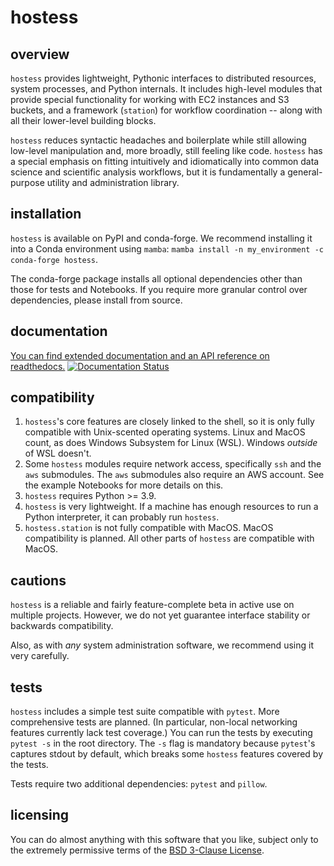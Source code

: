 # hostess

## overview

`hostess` provides lightweight, Pythonic interfaces to distributed resources, 
system processes, and Python internals. It includes high-level modules that 
provide special functionality for working with EC2 instances and S3 buckets,
and a framework (`station`) for workflow coordination -- along with all their 
lower-level building blocks.

`hostess` reduces syntactic headaches and boilerplate while still 
allowing low-level manipulation and, more broadly, still feeling like code. 
`hostess` has a special emphasis on fitting intuitively and idiomatically into 
common data science and scientific analysis workflows, but it is fundamentally 
a general-purpose utility and administration library.

## installation

`hostess` is available on PyPI and conda-forge. We recommend installing it
into a Conda environment using `mamba`:
`mamba install -n my_environment -c conda-forge hostess`. 

The conda-forge package installs all optional dependencies other than those
for tests and Notebooks. If you require more granular control over 
dependencies, please install from source.

## documentation

[You can find extended documentation and an API reference on readthedocs.](https://hostess.readthedocs.io)
[![Documentation Status](https://readthedocs.org/projects/hostess/badge/?version=latest)](https://hostess.readthedocs.io/en/latest/?badge=latest)

## compatibility

1. `hostess`'s core features are closely linked to the shell, so it is 
only fully compatible with Unix-scented operating systems. Linux and MacOS 
count, as does Windows Subsystem for Linux (WSL). Windows *outside* of WSL 
doesn't.
2. Some `hostess` modules require network access, specifically `ssh` and the
`aws` submodules. The `aws` submodules also require an AWS account. See the 
example Notebooks for more details on this.
3. `hostess` requires Python >= 3.9.
4. `hostess` is very lightweight. If a machine has enough resources to run 
a Python interpreter, it can probably run `hostess`.
5. `hostess.station` is not fully compatible with MacOS. MacOS compatibility
is planned. All other parts of `hostess` are compatible with MacOS.

## cautions

`hostess` is a reliable and fairly feature-complete beta in active use on
multiple projects. However, we do not yet guarantee interface stability or
backwards compatibility. 

Also, as with _any_ system administration software, we recommend using it very 
carefully.

## tests

`hostess` includes a simple test suite compatible with `pytest`. More 
comprehensive tests are planned. (In particular, non-local networking features 
currently lack test coverage.) You can run the tests by executing `pytest -s` 
in the root directory. The `-s` flag is mandatory because `pytest`'s captures
stdout by default, which breaks some `hostess` features covered by the tests.

Tests require two additional dependencies: `pytest` and `pillow`.

## licensing

You can do almost anything with this software that you like, subject only to 
the extremely permissive terms of the [BSD 3-Clause License](LICENSE).
